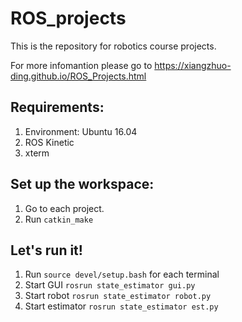 # ROS_projects
This is the repository for robotics course projects.

For more infomantion please go to https://xiangzhuo-ding.github.io/ROS_Projects.html

## Requirements:
1. Environment: Ubuntu 16.04
2. ROS Kinetic
3. xterm


## Set up the workspace:
1. Go to each project.
2. Run ```catkin_make```

## Let's run it!
1. Run ```source devel/setup.bash``` for each terminal
2. Start GUI
    ```rosrun state_estimator gui.py```
3. Start robot
    ```rosrun state_estimator robot.py```
4. Start estimator
    ```rosrun state_estimator est.py```